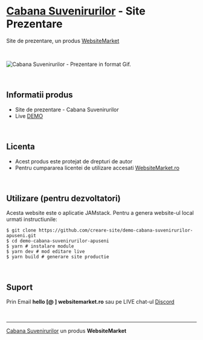 ﻿# [Cabana Suvenirurilor](https://websitemarket.ro/creare-site/pensiuni/cabana-suvenirurilor-apuseni/) - Site Prezentare

Site de prezentare, un produs [WebsiteMarket](https://websitemarket.ro)

<br />

![Cabana Suvenirurilor - Prezentare in format Gif.](https://raw.githubusercontent.com/creare-site/static/master/produse/cabana-suvenirurilor-apuseni-intro.gif)

<br />

## Informatii produs

- Site de prezentare - Cabana Suvenirurilor
- Live [DEMO](https://cabana-suvenirurilor-apuseni.websitemarket.ro)
 
<br />

## Licenta

- Acest produs este protejat de drepturi de autor
- Pentru cumpararea licentei de utilizare accesati [WebsiteMarket.ro](https://websitemarket.ro)

<br />

## Utilizare (pentru dezvoltatori)

Acesta website este o aplicatie JAMstack. Pentru a genera website-ul local urmati instructiunile:

```
$ git clone https://github.com/creare-site/demo-cabana-suvenirurilor-apuseni.git
$ cd demo-cabana-suvenirurilor-apuseni
$ yarn # instalare module
$ yarn dev # mod editare live
$ yarn build # generare site productie
```

<br />

## Suport

Prin Email **hello [@ ] websitemarket.ro** sau pe LIVE chat-ul [Discord](https://discord.gg/MFRQmAk)

<br />

---
[Cabana Suvenirurilor](https://websitemarket.ro/creare-site/pensiuni/cabana-suvenirurilor-apuseni/) un produs **WebsiteMarket**
